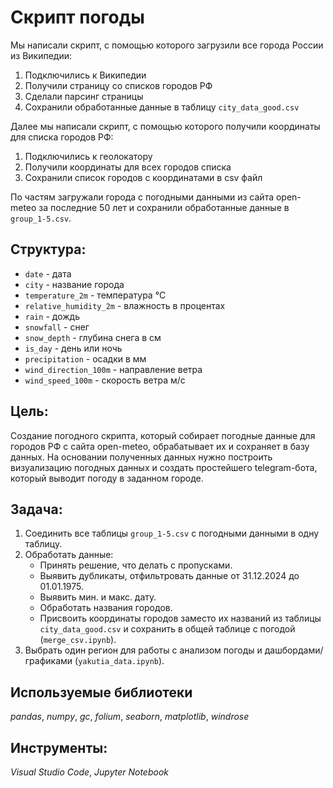 # Скрипт погоды

Мы написали скрипт, с помощью которого загрузили все города России из Википедии:
1. Подключились к Википедии
2. Получили страницу со списков городов РФ
3. Сделали парсинг страницы
4. Сохранили обработанные данные в таблицу `city_data_good.csv`

Далее мы написали скрипт, с помощью которого получили координаты для списка городов РФ:
1. Подключились к геолокатору 
2. Получили координаты для всех городов списка
3. Сохранили список городов с координатами в csv файл

По частям загружали города с погодными данными из сайта open-meteo за последние 50 лет и сохранили обработанные данные в `group_1-5.csv`.

## Структура:
- `date` - дата
- `city` - название города
- `temperature_2m` - температура °C
- `relative_humidity_2m` - влажность в процентах
- `rain` - дождь
- `snowfall` - снег
- `snow_depth` - глубина снега в см
- `is_day` - день или ночь
- `precipitation` - осадки в мм
- `wind_direction_100m` - направление ветра
- `wind_speed_100m` - скорость ветра м/с

## Цель:
Создание погодного скрипта, который собирает погодные данные для городов РФ с сайта open-meteo, обрабатывает их и сохраняет в базу данных. На основании полученных данных нужно построить визуализацию погодных данных и создать простейшего telegram-бота, который выводит погоду в заданном городе.

## Задача:
1. Соединить все таблицы `group_1-5.csv` с погодными данными в одну таблицу.
2. Обработать данные:
    - Принять решение, что делать с пропусками.
    - Выявить дубликаты, отфильтровать данные от 31.12.2024 до 01.01.1975.
    - Выявить мин. и макс. дату.
    - Обработать названия городов.
    - Присвоить координаты городов заместо их названий из таблицы `city_data_good.csv` и сохранить в общей таблице с погодой (`merge_csv.ipynb`).
3. Выбрать один регион для работы с анализом погоды и дашбордами/графиками (`yakutia_data.ipynb`).

## Используемые библиотеки
*pandas*, *numpy*, *gc*, *folium*, *seaborn*, *matplotlib*, *windrose*

## Инструменты:
*Visual Studio Code*, *Jupyter Notebook*
